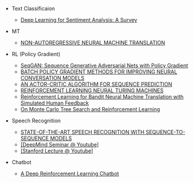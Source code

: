- Text Classificaion
  - [Deep Learning for Sentiment Analysis: A Survey](https://arxiv.org/pdf/1801.07883v1.pdf)


- MT
  - [NON-AUTOREGRESSIVE NEURAL MACHINE TRANSLATION](https://arxiv.org/pdf/1711.02281.pdf)


- RL (Policy Gradient)
  - [SeqGAN: Sequence Generative Adversarial Nets with Policy Gradient](https://arxiv.org/pdf/1609.05473.pdf)
  - [BATCH POLICY GRADIENT METHODS FOR IMPROVING NEURAL CONVERSATION MODELS](https://arxiv.org/pdf/1702.03334.pdf)
  - [AN ACTOR-CRITIC ALGORITHM FOR SEQUENCE PREDICTION](https://arxiv.org/pdf/1607.07086.pdf)
  - [REINFORCEMENT LEARNING NEURAL TURING MACHINES](https://arxiv.org/pdf/1505.00521.pdf)
  - [Reinforcement Learning for Bandit Neural Machine Translation with Simulated Human Feedback](https://arxiv.org/pdf/1707.07402.pdf)
  - [On Monte Carlo Tree Search and Reinforcement Learning](https://www.jair.org/media/5507/live-5507-10333-jair.pdf)


- Speech Recognition
  - [STATE-OF-THE-ART SPEECH RECOGNITION WITH SEQUENCE-TO-SEQUENCE MODELS](https://arxiv.org/pdf/1712.01769.pdf)
  - [[DeepMind Seminar @ Youtube]](https://www.youtube.com/watch?v=HyUtT_z-cms&t=7s)
  - [[Stanford Lecture @ Youtube]](https://www.youtube.com/watch?v=3MjIkWxXigM&t=2223s)

    
- Chatbot
  - [A Deep Reinforcement Learning Chatbot](https://arxiv.org/pdf/1801.06700v1.pdf)